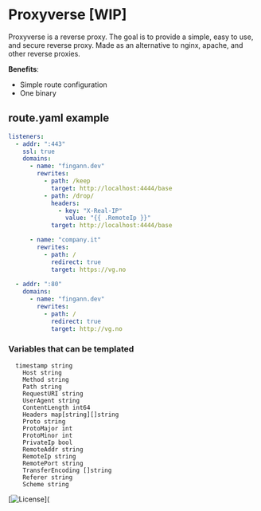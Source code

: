 # Proxyverse [WIP]

Proxyverse is a reverse proxy. The goal is to provide a simple, easy to use, and secure reverse proxy.
Made as an alternative to nginx, apache, and other reverse proxies.

**Benefits**:
- Simple route configuration
- One binary


## route.yaml example
    
```yaml
listeners:
  - addr: ":443"
    ssl: true
    domains:
      - name: "fingann.dev"
        rewrites:
          - path: /keep
            target: http://localhost:4444/base
          - path: /drop/
            headers:
              - key: "X-Real-IP"
                value: "{{ .RemoteIp }}"
            target: http://localhost:4444/base

      - name: "company.it"
        rewrites:
          - path: /
            redirect: true
            target: https://vg.no
  
  - addr: ":80"
    domains:
      - name: "fingann.dev"
        rewrites:
          - path: /
            redirect: true
            target: http://vg.no


```

### Variables that can be templated
```
  timestamp string
	Host string
	Method string
	Path string
	RequestURI string
	UserAgent string
	ContentLength int64
	Headers map[string][]string
	Proto string
	ProtoMajor int
	ProtoMinor int
	PrivateIp bool
	RemoteAddr string
	RemoteIp string
	RemotePort string
	TransferEncoding []string
	Referer string
	Scheme string
  ```




[![License](https://img.shields.io/badge/license-MIT-blue.svg)](
